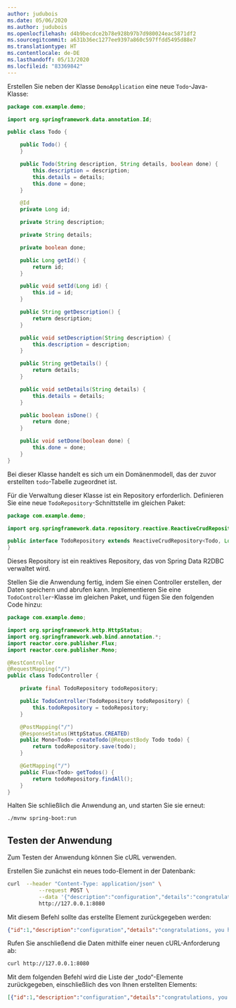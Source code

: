 ```yaml
---
author: judubois
ms.date: 05/06/2020
ms.author: judubois
ms.openlocfilehash: d4b9becdce2b78e928b97b7d980024eac5871df2
ms.sourcegitcommit: a631b36ec1277ee9397a860c597ffdd5495d88e7
ms.translationtype: HT
ms.contentlocale: de-DE
ms.lasthandoff: 05/13/2020
ms.locfileid: "83369842"
---
```

Erstellen Sie neben der Klasse `DemoApplication` eine neue `Todo`-Java-Klasse:

```java
package com.example.demo;

import org.springframework.data.annotation.Id;

public class Todo {

    public Todo() {
    }

    public Todo(String description, String details, boolean done) {
        this.description = description;
        this.details = details;
        this.done = done;
    }

    @Id
    private Long id;

    private String description;

    private String details;

    private boolean done;

    public Long getId() {
        return id;
    }

    public void setId(Long id) {
        this.id = id;
    }

    public String getDescription() {
        return description;
    }

    public void setDescription(String description) {
        this.description = description;
    }

    public String getDetails() {
        return details;
    }

    public void setDetails(String details) {
        this.details = details;
    }

    public boolean isDone() {
        return done;
    }

    public void setDone(boolean done) {
        this.done = done;
    }
}
```

Bei dieser Klasse handelt es sich um ein Domänenmodell, das der zuvor erstellten `todo`-Tabelle zugeordnet ist.

Für die Verwaltung dieser Klasse ist ein Repository erforderlich. Definieren Sie eine neue `TodoRepository`-Schnittstelle im gleichen Paket:

```java
package com.example.demo;

import org.springframework.data.repository.reactive.ReactiveCrudRepository;

public interface TodoRepository extends ReactiveCrudRepository<Todo, Long> {
}
```

Dieses Repository ist ein reaktives Repository, das von Spring Data R2DBC verwaltet wird.

Stellen Sie die Anwendung fertig, indem Sie einen Controller erstellen, der Daten speichern und abrufen kann. Implementieren Sie eine `TodoController`-Klasse im gleichen Paket, und fügen Sie den folgenden Code hinzu:

```java
package com.example.demo;

import org.springframework.http.HttpStatus;
import org.springframework.web.bind.annotation.*;
import reactor.core.publisher.Flux;
import reactor.core.publisher.Mono;

@RestController
@RequestMapping("/")
public class TodoController {

    private final TodoRepository todoRepository;

    public TodoController(TodoRepository todoRepository) {
        this.todoRepository = todoRepository;
    }

    @PostMapping("/")
    @ResponseStatus(HttpStatus.CREATED)
    public Mono<Todo> createTodo(@RequestBody Todo todo) {
        return todoRepository.save(todo);
    }

    @GetMapping("/")
    public Flux<Todo> getTodos() {
        return todoRepository.findAll();
    }
}
```

Halten Sie schließlich die Anwendung an, und starten Sie sie erneut:

```bash
./mvnw spring-boot:run
```

## <a name="test-the-application"></a>Testen der Anwendung

Zum Testen der Anwendung können Sie cURL verwenden.

Erstellen Sie zunächst ein neues todo-Element in der Datenbank:

```bash
curl  --header "Content-Type: application/json" \
          --request POST \
          --data '{"description":"configuration","details":"congratulations, you have set up R2DBC correctly!","done": "true"}' \
          http://127.0.0.1:8080
```

Mit diesem Befehl sollte das erstellte Element zurückgegeben werden:

```json
{"id":1,"description":"configuration","details":"congratulations, you have set up R2DBC correctly!","done":true}
```

Rufen Sie anschließend die Daten mithilfe einer neuen cURL-Anforderung ab:

```bash
curl http://127.0.0.1:8080
```

Mit dem folgenden Befehl wird die Liste der „todo“-Elemente zurückgegeben, einschließlich des von Ihnen erstellten Elements:

```json
[{"id":1,"description":"configuration","details":"congratulations, you have set up R2DBC correctly!","done":true}]
```
